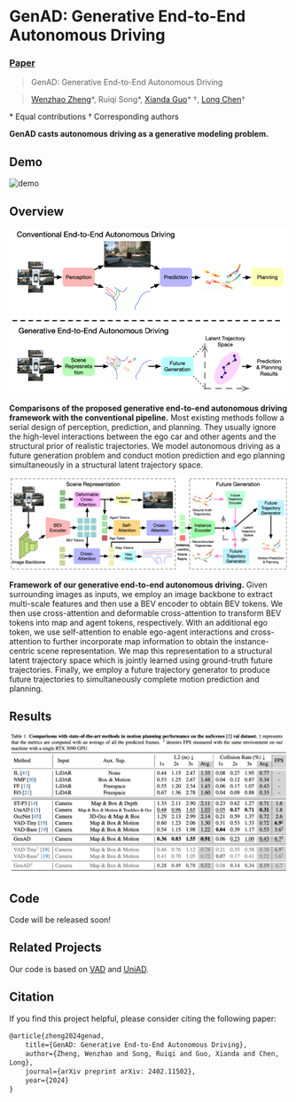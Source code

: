 # GenAD: Generative End-to-End Autonomous Driving

### [Paper](https://arxiv.org/pdf/2402.11502)

> GenAD: Generative End-to-End Autonomous Driving

> [Wenzhao Zheng](https://wzzheng.net/)\*, Ruiqi Song\*, [Xianda Guo](https://scholar.google.com/citations?user=jPvOqgYAAAAJ)\* $\dagger$, [Long Chen](https://scholar.google.com/citations?user=jzvXnkcAAAAJ)$\dagger$

\* Equal contributions $\dagger$ Corresponding authors

**GenAD casts autonomous driving as a generative modeling problem.**

## Demo

![demo](./assets/demo.gif)

## Overview

![comparison](./assets/comparison.png)

**Comparisons of the proposed generative end-to-end autonomous driving framework with the conventional pipeline.** Most existing methods follow a serial design of perception, prediction, and planning. They usually ignore the high-level interactions between the ego car and other agents and the structural prior of realistic trajectories. We model autonomous driving as a future generation problem and conduct motion prediction and ego planning simultaneously in a structural latent trajectory space.

![framework](./assets/framework.png)

**Framework of our generative end-to-end autonomous driving.** Given surrounding images as inputs, we employ an image backbone to extract multi-scale features and then use a BEV encoder to obtain BEV tokens. We then use cross-attention and deformable cross-attention to transform BEV tokens into map and agent tokens, respectively. With an additional ego token, we use self-attention to enable ego-agent interactions and cross-attention to further incorporate map information to obtain the instance-centric scene representation. We map this representation to a structural latent trajectory space which is jointly learned using ground-truth future trajectories. Finally, we employ a future trajectory generator to produce future trajectories to simultaneously complete motion prediction and planning.

## Results

![results](./assets/results.png)

## Code 
Code will be released soon!

## Related Projects

Our code is based on [VAD](https://github.com/hustvl/VAD) and [UniAD](https://github.com/OpenDriveLab/UniAD). 

## Citation

If you find this project helpful, please consider citing the following paper:
```
@article{zheng2024genad,
    title={GenAD: Generative End-to-End Autonomous Driving},
    author={Zheng, Wenzhao and Song, Ruiqi and Guo, Xianda and Chen, Long},
    journal={arXiv preprint arXiv: 2402.11502},
    year={2024}
}
```
